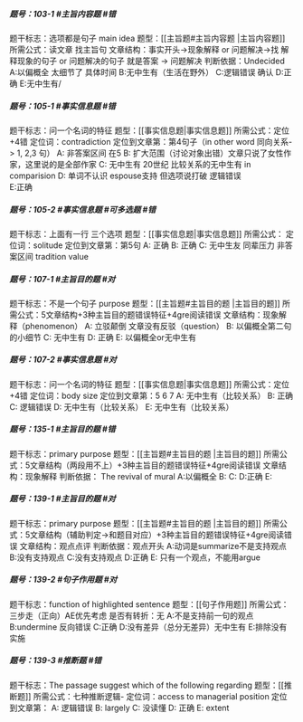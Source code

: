 ##### 题号：103-1 #主旨内容题 #错
题干标志：选项都是句子 main idea
题型：[[主旨题#主旨内容题 |主旨内容题]] 
所需公式：读文章 找主旨句
文章结构：事实开头->现象解释 or 问题解决->找 解释现象的句子 or 问题解决的句子 就是答案 -> 问题解决
判断依据：Undecided
A:以偏概全 太细节了 具体时间
B:无中生有（生活在野外）
C:逻辑错误 确认
D:正确
E:无中生有/
##### 题号：105-1 #事实信息题  #错
题干标志：问一个名词的特征
题型：[[事实信息题|事实信息题]]
所需公式：定位+4错
定位词：contradiction
定位到文章第：第4句子（in other word 同向关系-> 1, 2,3 句）
A: 非答案区间 在5
B: 扩大范围（讨论对象出错）文章只说了女性作家，这里说的是全部作家
C: 无中生有 20世纪 比较关系的无中生有 in comparision 
D: 单词不认识 espouse支持 但选项说打破 逻辑错误  
E:正确
##### 题号：105-2 #事实信息题 #可多选题 #错
题干标志：上面有一行 三个选项
题型：[[事实信息题|事实信息题]]
所需公式：
定位词：solitude
定位到文章第：第5句
A: 正确
B: 正确
C: 无中生友 同辈压力 非答案区间 tradition value

##### 题号：107-1 #主旨目的题  #对
题干标志：不是一个句子 purpose
题型：[[主旨题#主旨目的题 |主旨目的题]] 
所需公式：5文章结构+3种主旨目的题错误特征+4gre阅读错误
文章结构：现象解释（phenomenon）
A:  立驳颠倒 文章没有反驳（question）
B: 以偏概全第二句的小细节
C: 无中生有
D: 正确
E: 以偏概全or无中生有

##### 题号：107-2 #事实信息题  #对
题干标志：问一个名词的特征
题型：[[事实信息题|事实信息题]]
所需公式：定位+4错
定位词：body size
定位到文章第：5 6 7
A: 无中生有（比较关系）
B: 正确
C: 逻辑错误
D: 无中生有（比较关系）
E: 无中生有（比较关系）
##### 题号：135-1 #主旨目的题 #错
题干标志：primary purpose
题型：[[主旨题#主旨目的题 |主旨目的题]] 
所需公式：5文章结构（两段用不上）+3种主旨目的题错误特征+4gre阅读错误
文章结构：现象解释
判断依据： The revival of mural 
A:以偏概全
B:
C:
D:正确
E:

##### 题号：139-1 #主旨目的题 #对
题干标志：primary purpose
题型：[[主旨题#主旨目的题 |主旨目的题]] 
所需公式：5文章结构（辅助判定->和题目对应）+3种主旨目的题错误特征+4gre阅读错误
文章结构：观点点评
判断依据：观点开头
A:动词是summarize不是支持观点
B:没有支持观点
C:没有支持观点
D:正确
E: 只有一个观点，不能用argue
##### 题号：139-2 #句子作用题  #对
题干标志：function of highlighted sentence 
题型：[[句子作用题]] 
所需公式：三步走（正向）AE优先考虑
是否有转折：无
A:不是支持前一句的观点
B:undermine 反向错误
C:正确
D:没有差异（总分无差异）无中生有
E:排除没有实施
##### 题号：139-3 #推断题   #错
题干标志：The passage suggest which of the following regarding 
题型：[[推断题]]
所需公式：七种推断逻辑-
定位词：access to managerial position
定位到文章第：
A: 逻辑错误
B: largely
C: 没读懂
D: 正确
E: extent
